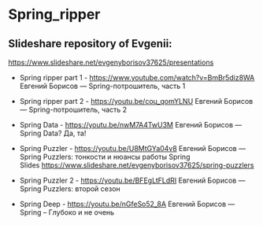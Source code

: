 # Spring_ripper

## Slideshare repository of Evgenii:
https://www.slideshare.net/evgenyborisov37625/presentations

- Spring ripper part 1 - https://www.youtube.com/watch?v=BmBr5diz8WA Евгений Борисов — Spring-потрошитель, часть 1

- Spring ripper part 2 - https://youtu.be/cou_qomYLNU Евгений Борисов — Spring-потрошитель, часть 2

- Spring Data - https://youtu.be/nwM7A4TwU3M Евгений Борисов — Spring Data? Да, та!

- Spring Puzzler - https://youtu.be/U8MtGYa04v8 Евгений Борисов — Spring Puzzlers: тонкости и нюансы работы Spring  
Slides https://www.slideshare.net/evgenyborisov37625/spring-puzzlers

- Spring Puzzler 2 - https://youtu.be/BFEgLtFLdRI Евгений Борисов — Spring Puzzlers: второй сезон

- Spring Deep - https://youtu.be/nGfeSo52_8A Евгений Борисов — Spring – Глубоко и не очень

